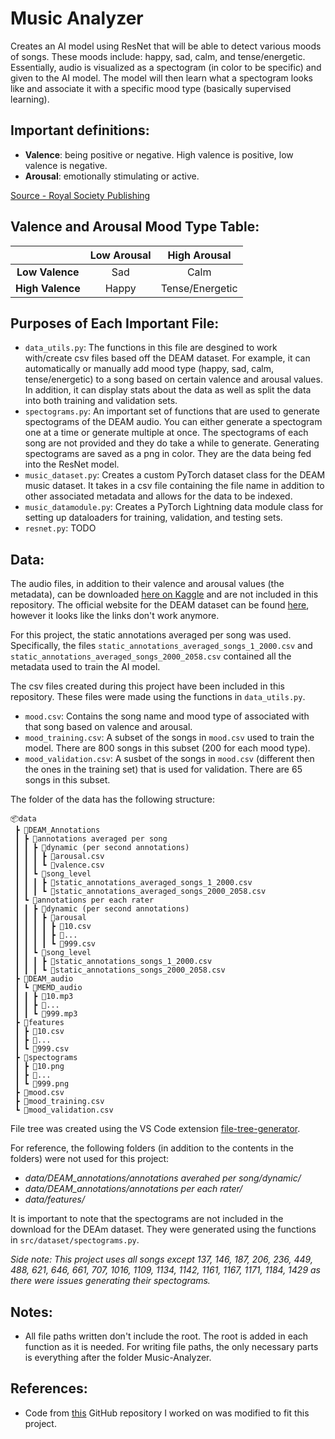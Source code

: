 # Music Analyzer
Creates an AI model using ResNet that will be able to detect various moods of songs. These moods include: happy, sad, calm, and tense/energetic. Essentially, audio is visualized as a spectogram (in color to be specific) and given to the AI model. The model will then learn what a spectogram looks like and associate it with a specific mood type (basically supervised learning).


## Important definitions:

- **Valence**: being positive or negative. High valence is positive, low valence is negative.
- **Arousal**: emotionally stimulating or active.

[Source - Royal Society Publishing](https://royalsocietypublishing.org/doi/10.1098/rsbl.2012.0374)

## Valence and Arousal Mood Type Table:

<div align="center">

|                  | **Low Arousal** | **High Arousal** |
|:----------------:|:---------------:|:----------------:|
|  **Low Valence** |       Sad       |       Calm       |
| **High Valence** |      Happy      |  Tense/Energetic |

</div>


## Purposes of Each Important File:

- `data_utils.py`: The functions in this file are desgined to work with/create csv files based off the DEAM dataset. For example, it can automatically or manually add mood type (happy, sad, calm, tense/energetic) to a song based on certain valence and arousal values. In addition, it can display stats about the data as well as split the data into both training and validation sets.
- `spectograms.py`: An important set of functions that are used to generate spectograms of the DEAM audio. You can either generate a spectogram one at a time or generate multiple at once. The spectograms of each song are not provided and they do take a while to generate. Generating spectograms are saved as a png in color. They are the data being fed into the ResNet model.
- `music_dataset.py`: Creates a custom PyTorch dataset class for the DEAM music dataset. It takes in a csv file containing the file name in addition to other associated metadata and allows for the data to be indexed.
- `music_datamodule.py`: Creates a PyTorch Lightning data module class for setting up dataloaders for training, validation, and testing sets.
- `resnet.py`: TODO

## Data:

The audio files, in addition to their valence and arousal values (the metadata), can be downloaded [here on Kaggle](https://www.kaggle.com/datasets/imsparsh/deam-mediaeval-dataset-emotional-analysis-in-music/data) and are not included in this repository. The official website for the DEAM dataset can be found [here](https://cvml.unige.ch/databases/DEAM/), however it looks like the links don't work anymore.

For this project, the static annotations averaged per song was used. Specifically, the files `static_annotations_averaged_songs_1_2000.csv` and `static_annotations_averaged_songs_2000_2058.csv` contained all the metadata used to train the AI model.

The csv files created during this project have been included in this repository. These files were made using the functions in `data_utils.py`.
- `mood.csv`: Contains the song name and mood type of associated with that song based on valence and arousal.
- `mood_training.csv`: A subset of the songs in `mood.csv` used to train the model. There are 800 songs in this subset (200 for each mood type).
- `mood_validation.csv`: A susbet of the songs in `mood.csv` (different then the ones in the training set) that is used for validation. There are 65 songs in this subset.

The folder of the data has the following structure: 
```
📦data
 ┣ 📂DEAM_Annotations
 ┃ ┣ 📂annotations averaged per song
 ┃ ┃ ┣ 📂dynamic (per second annotations)
 ┃ ┃ ┃ ┣ 📜arousal.csv
 ┃ ┃ ┃ ┗ 📜valence.csv
 ┃ ┃ ┗ 📂song_level
 ┃ ┃ ┃ ┣ 📜static_annotations_averaged_songs_1_2000.csv
 ┃ ┃ ┃ ┗ 📜static_annotations_averaged_songs_2000_2058.csv
 ┃ ┗ 📂annotations per each rater 
 ┃ ┃ ┣ 📂dynamic (per second annotations)
 ┃ ┃ ┃ ┣ 📂arousal
 ┃ ┃ ┃ ┃ ┣ 📜10.csv
 ┃ ┃ ┃ ┃ ┣ 📜...
 ┃ ┃ ┃ ┃ ┗ 📜999.csv
 ┃ ┃ ┗ 📂song_level
 ┃ ┃ ┃ ┣ 📜static_annotations_songs_1_2000.csv
 ┃ ┃ ┃ ┗ 📜static_annotations_songs_2000_2058.csv
 ┣ 📂DEAM_audio
 ┃ ┗ 📂MEMD_audio
 ┃ ┃ ┣ 📜10.mp3
 ┃ ┃ ┣ 📜...
 ┃ ┃ ┗ 📜999.mp3
 ┣ 📂features
 ┃ ┣ 📜10.csv
 ┃ ┣ 📜...
 ┃ ┗ 📜999.csv
 ┣ 📂spectograms
 ┃ ┣ 📜10.png
 ┃ ┣ 📜...
 ┃ ┗ 📜999.png
 ┣ 📜mood.csv
 ┣ 📜mood_training.csv
 ┗ 📜mood_validation.csv
```
File tree was created using the VS Code extension [file-tree-generator](https://marketplace.visualstudio.com/items?itemName=Shinotatwu-DS.file-tree-generator).

For reference, the following folders (in addition to the contents in the folders) were not used for this project:
- *data/DEAM_annotations/annotations averahed per song/dynamic/*
- *data/DEAM_annotations/annotations per each rater/*
- *data/features/*

It is important to note that the spectograms are not included in the download for the DEAm dataset. They were generated using the functions in `src/dataset/spectograms.py`.

*Side note: This project uses all songs except 137, 146, 187, 206, 236, 449, 488, 621, 646, 661, 707, 1016, 1109, 1134, 1142, 1161, 1167, 1171, 1184, 1429 as there were issues generating their spectograms.*



## Notes:

- All file paths written don't include the root. The root is added in each function as it is needed. For writing file paths, the only necessary parts is everything after the folder Music-Analyzer.


## References:

- Code from [this](https://github.com/UC-Irvine-CS175/final-project-gan-guardians.git) GitHub repository I worked on was modified to fit this project.
